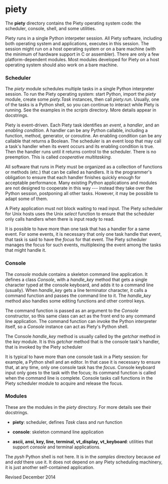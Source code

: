 piety
=====

The **piety** directory contains the Piety operating system code: the
scheduler, console, shell, and some utilities.

Piety runs in a single Python interpeter session.  All Piety software,
including both operating system and applications, executes in this
session.  The session might run on a host operating system or on a
bare machine (with the minimum of hardware support in C or assembler).
There are only a few platform-dependent modules.  Most modules
developed for Piety on a host operating system should also work on a
bare machine.

### Scheduler ###

The *piety* module schedules multiple tasks in a single Python
interpreter session.  To run the Piety operating system: start Python,
import the *piety* module, create some *piety.Task* instances, then
call *piety.run*.  Usually, one of the tasks is a Python shell, so you
can continue to interact while Piety is running.  See the examples in
the *scripts* directory.  More details appear in docstrings.

Piety is event-driven.  Each Piety task identifies an *event*, a
*handler*, and an *enabling condition*.  A handler can be any Python
callable, including a function, method, generator, or coroutine.  An
enabling condition can be any callable that returns a Boolean.  The
scheduler is an event loop that may call a task's handler when its
event occurs and its enabling condition is true.  Then the handler
runs until it returns control to the scheduler.  There is no
preemption.  This is called *cooperative multitasking*.

All software that runs in Piety must be organized as a collection of
functions or methods (etc.) that can be called as handlers.  It is the
programmer's obligation to ensure that each handler finishes quickly
enough for acceptable performance.  Many existing Python applications
and modules are not designed to cooperate in this way --- instead they
take over the Python session, postponing all other tasks.  However, it
may be possible to adapt some of them.

A Piety application must not block waiting to read input.  The Piety
scheduler for Unix hosts uses the Unix *select* function to ensure
that the scheduler only calls handlers when there is input ready to
read.

It is possible to have more than one task that has a handler for a
same event.  For some events, it is necessary that only one task
handle that event, that task is said to have the *focus* for that
event.  The Piety scheduler manages the focus for such events,
multiplexing the event among the tasks that might handle it.

### Console ###

The *console* module contains a skeleton command line application.  It
defines a class *Console*, with a *handle_key* method that gets a
single character typed at the console keyboard, and adds it to a
command line (usually).  When *handle_key* gets a line terminator
character, it calls a command function and passes the command line to
it.  The *handle_key* method also handles some editing functions and
other control keys.

The command function is passed as an argument to the *Console*
constructor, so this same class can act as the front end to any
command line application.  The command function can invoke the Python
interpreter itself, so a *Console* instance can act as Piety's Python
shell.

The Console *handle_key* method is usually called by the *getchar*
method in the *key* module.  It is this *getchar* method that is the
console task's handler, that is invoked by the Piety scheduler

It is typical to have more than one console task in a Piety session:
for example, a Python shell and an editor.  In that case it is
necessary to ensure that, at any time, only one console task has the
*focus*.  Console keyboard input only goes to the task with the focus;
its command function is called when the command line is complete.
Console tasks call functions in the Piety scheduler module to acquire
and release the focus.

### Modules ###

These are the modules in the *piety* directory.  For more details see
their docstrings.

- **piety**: scheduler, defines *Task* class and *run* function

- **console**: skeleton command line application

- **ascii, ansi, key, line, terminal, vt_display, vt_keyboard**:
    utilities that support *console* and terminal applications.

The *pysh* Python shell is not here.  It is in the *samples* directory
because *ed* and *edd* there use it.  It does not depend on any Piety
scheduling machinery, it is just another self-contained application.

Revised December 2014
